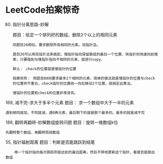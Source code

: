 # LeetCode拍案惊奇

80. 指针分离思路-妙解

    题目：给定一个排列好的数组，删除2个以上的相同元素
        
        同题目26相似，要求删除所有相同的元素。双指针法。
        
        题目26可以用双指针法来搞定。慢指针指向保留数组的最后一个位置，快指针则快速向前搜索，只要碰到与慢指针指向不相同的元素，就进行copy。
        
        默认： check的位置就是慢指针的位置
        
        拍案惊奇： 而题目80则要求最多2个相同的元素，简单的做法就是慢指针的位置与check的位置并不重合，check指针的位置统一向后移动2个位置，就搞定此算法。
        
        慢指针的位置和check的位置非常讲究。

169, 减不完-求大于多半个元素
     题目： 求一个数组中大于一半的元素

    遇到相同就加，不同就减，遇0换元素，最后剩下的就是那个最多的。最多的就是减不完

189, 翻转再翻转-妙解数组旋转问题
     题目：旋转一维数组k位

    先翻转整个数组，再翻转局部数组

55, 指针辐射距离
    题目：判断是否能跳跃到结尾

        用一个指针指向每次跳跃所能达到的最远距离，然后不停地更新这个指针，看是否能跳出数组
